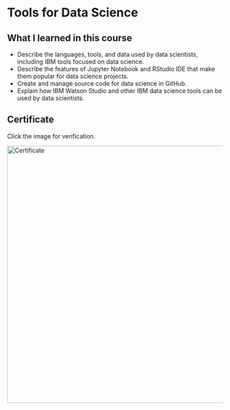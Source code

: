 # Tools for Data Science

## What I learned in this course

* Describe the languages, tools, and data used by data scientists, including IBM tools focused on data science. 
* Describe the features of Jupyter Notebook and RStudio IDE that make them popular for data science projects.
* Create and manage source code for data science in GitHub.
* Explain how IBM Watson Studio and other IBM data science tools can be used by data scientists.

## Certificate

Click the image for verification.

<a href="https://coursera.org/verify/ADZNEUEELNZV"><img src="https://i.gyazo.com/545b28d483134c7db9e471f1eb9ca34f.png" alt="Certificate" width="600" /></a>
